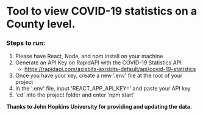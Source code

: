 <h1>Tool to view COVID-19 statistics on a County level.</h1>

<h3>Steps to run:</h3>

1. Please have React, Node, and npm install on your machine
2. Generate an API Key on RapidAPI with the COVID-19 Statistics API
    - https://rapidapi.com/axisbits-axisbits-default/api/covid-19-statistics
3. Once you have your key, create a new '.env' file at the root of your project
4. In the '.env' file, input 'REACT_APP_API_KEY=' and paste your API key
5. 'cd' into the project folder and enter 'npm start'

<b>Thanks to John Hopkins University for providing and updating the data.</b>

